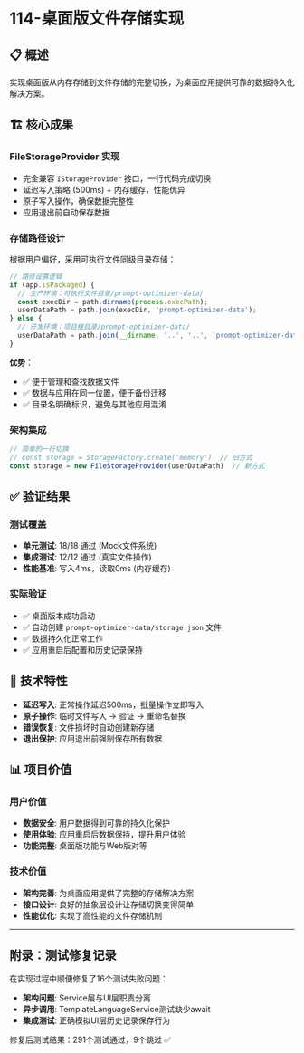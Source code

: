 # 114-桌面版文件存储实现

## 📋 概述

实现桌面版从内存存储到文件存储的完整切换，为桌面应用提供可靠的数据持久化解决方案。

## 🏗️ 核心成果

### FileStorageProvider 实现
- 完全兼容 `IStorageProvider` 接口，一行代码完成切换
- 延迟写入策略 (500ms) + 内存缓存，性能优异
- 原子写入操作，确保数据完整性
- 应用退出前自动保存数据

### 存储路径设计
根据用户偏好，采用可执行文件同级目录存储：

```typescript
// 路径设置逻辑
if (app.isPackaged) {
  // 生产环境：可执行文件目录/prompt-optimizer-data/
  const execDir = path.dirname(process.execPath);
  userDataPath = path.join(execDir, 'prompt-optimizer-data');
} else {
  // 开发环境：项目根目录/prompt-optimizer-data/
  userDataPath = path.join(__dirname, '..', '..', 'prompt-optimizer-data');
}
```

**优势**：
- ✅ 便于管理和查找数据文件
- ✅ 数据与应用在同一位置，便于备份迁移
- ✅ 目录名明确标识，避免与其他应用混淆

### 架构集成
```typescript
// 简单的一行切换
// const storage = StorageFactory.create('memory')  // 旧方式
const storage = new FileStorageProvider(userDataPath)  // 新方式
```

## ✅ 验证结果

### 测试覆盖
- **单元测试**: 18/18 通过 (Mock文件系统)
- **集成测试**: 12/12 通过 (真实文件操作)
- **性能基准**: 写入4ms，读取0ms (内存缓存)

### 实际验证
- ✅ 桌面版本成功启动
- ✅ 自动创建 `prompt-optimizer-data/storage.json` 文件
- ✅ 数据持久化正常工作
- ✅ 应用重启后配置和历史记录保持

## 🔧 技术特性

- **延迟写入**: 正常操作延迟500ms，批量操作立即写入
- **原子操作**: 临时文件写入 → 验证 → 重命名替换
- **错误恢复**: 文件损坏时自动创建新存储
- **退出保护**: 应用退出前强制保存所有数据

## 📊 项目价值

### 用户价值
- **数据安全**: 用户数据得到可靠的持久化保护
- **使用体验**: 应用重启后数据保持，提升用户体验
- **功能完整**: 桌面版功能与Web版对等

### 技术价值
- **架构完善**: 为桌面应用提供了完整的存储解决方案
- **接口设计**: 良好的抽象层设计让存储切换变得简单
- **性能优化**: 实现了高性能的文件存储机制

---

## 附录：测试修复记录

在实现过程中顺便修复了16个测试失败问题：
- **架构问题**: Service层与UI层职责分离
- **异步调用**: TemplateLanguageService测试缺少await
- **集成测试**: 正确模拟UI层历史记录保存行为

修复后测试结果：291个测试通过，9个跳过 ✅
